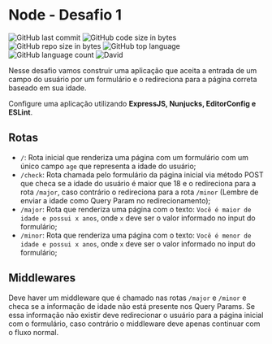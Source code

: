 # Node - Desafio 1

![GitHub last commit](https://img.shields.io/github/last-commit/google/skia.svg)
![GitHub code size in bytes](https://img.shields.io/github/languages/code-size/badges/shields.svg)
![GitHub repo size in bytes](https://img.shields.io/github/repo-size/badges/shields.svg)
![GitHub top language](https://img.shields.io/github/languages/top/badges/shields.svg)
![GitHub language count](https://img.shields.io/github/languages/count/badges/shields.svg)
![David](https://img.shields.io/david/osvaldokalvaitir/node-desafio1.svg)

Nesse desafio vamos construir uma aplicação que aceita a entrada de um campo do usuário por um formulário e o redireciona para a página correta baseado em sua idade.

Configure uma aplicação utilizando **ExpressJS, Nunjucks, EditorConfig e ESLint**.

## Rotas

- `/`: Rota inicial que renderiza uma página com um formulário com um único campo `age` que representa a idade do usuário;
- `/check`: Rota chamada pelo formulário da página inicial via método POST que checa se a idade do usuário é maior que 18 e o redireciona para a rota `/major`, caso contrário o redireciona para a rota `/minor` (Lembre de enviar a idade como Query Param no redirecionamento);
- `/major`: Rota que renderiza uma página com o texto: `Você é maior de idade e possui x anos`, onde `x` deve ser o valor informado no input do formulário;
- `/minor`: Rota que renderiza uma página com o texto: `Você é menor de idade e possui x anos`, onde `x` deve ser o valor informado no input do formulário;

## Middlewares

Deve haver um middleware que é chamado nas rotas `/major` e `/minor` e checa se a informação de idade não está presente nos Query Params. Se essa informação não existir deve redirecionar o usuário para a página inicial com o formulário, caso contrário o middleware deve apenas continuar com o fluxo normal.
